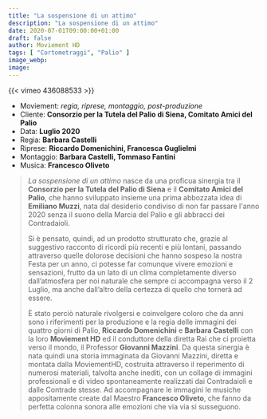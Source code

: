 ```yaml
---
title: "La sospensione di un attimo"
description: "La sospensione di un attimo"
date: 2020-07-01T09:00:00+01:00
draft: false
author: Moviement HD
tags: [ "Cortometraggi", "Palio" ]
image_webp:
image:
---
```


{{< vimeo 436088533 >}}
<br>

- Moviement: *regia, riprese, montaggio, post-produzione*
- Cliente: **Consorzio per la Tutela del Palio di Siena, Comitato Amici del Palio**
- Data: **Luglio 2020**
- Regia: **Barbara Castelli**
- Riprese: **Riccardo Domenichini, Francesca Guglielmi**
- Montaggio: **Barbara Castelli, Tommaso Fantini**
- Musica: **Francesco Oliveto**

> *La sospensione di un attimo* nasce da una proficua sinergia tra il
**Consorzio per la Tutela del Palio di Siena** e il **Comitato Amici del
Palio**, che hanno sviluppato insieme una prima abbozzata idea di
**Emiliano Muzzi**, nata dal desiderio condiviso di non far passare
l'anno 2020 senza il suono della Marcia del Palio e gli abbracci
dei Contradaioli.
>
> Si è pensato, quindi, ad un prodotto strutturato che, grazie al
suggestivo racconto di ricordi più recenti e più lontani, passando
attraverso quelle dolorose decisioni che hanno sospeso la nostra
Festa per un anno, ci potesse far comunque vivere emozioni e
sensazioni, frutto da un lato di un clima completamente diverso
dall’atmosfera per noi naturale che sempre ci accompagna verso il 2
Luglio, ma anche dall’altro della certezza di quello che tornerà ad
essere.
>
> È stato perciò naturale rivolgersi e coinvolgere coloro che da anni
sono i riferimenti per la produzione e la regia delle immagini dei
quattro giorni di Palio, **Riccardo Domenichini** e **Barbara Castelli** con
la loro **Moviement HD** ed il conduttore della diretta Rai che ci proietta
verso il mondo, il Professor **Giovanni Mazzini**.
Da questa sinergia è nata quindi una storia immaginata da Giovanni
Mazzini, diretta e montata dalla MoviementHD, costruita attraverso il
reperimento di numerosi materiali, talvolta anche inediti, con un
collage di immagini professionali e di video spontaneamente
realizzati dai Contradaioli e dalle Contrade stesse.
> Ad accompagnare le immagini le musiche appositamente create dal
Maestro **Francesco Oliveto**, che fanno da perfetta colonna sonora alle
emozioni che via via si susseguono.
